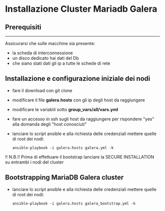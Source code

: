 Installazione Cluster Mariadb Galera
===================================================

## Prerequisiti ##
--------------------------------
Assicurarsi che sulle macchine sia presente:
- la scheda di interconnessione
- un disco dedicato hai dati del Db
- che siano stati dati gli ip a tutte le schede di rete


Installazione e configurazione iniziale dei nodi 
--------------------------------

- fare il download con git clone
- modificare il file **galera.hosts** con gli ip degli host da raggiungere
- modificare le variabili sotto **group_vars/all/vars.yml**
- fare un accesso in ssh sugli host da raggiungere per rispondere "yes" alla domanda degli "host conosciuti"
- lanciare lo script ansible e alla richiesta delle credenziali mettere quelle di root dei nodi:
    
    `ansible-playbook -i galera.hosts galera.yml -k`

!! N.B.!!
Prima di effettuare il bootstrap lanciare la SECURE INSTALLATION su entrambi i nodi del cluster

Bootstrapping MariaDB Galera cluster
------------------------------------
- lanciare lo script ansible e alla richiesta delle credenziali mettere quelle di root dei nodi:

    `ansible-playbook -i galera.hosts galera_bootstrap.yml -k`
